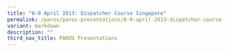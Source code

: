 ```yaml
---
title: "8–9 April 2013: Dispatcher Course Singapore"
permalink: /paros/paros-presentations/8-9-april-2013-dispatcher-course-singapore/
variant: markdown
description: ""
third_nav_title: PAROS Presentations
---
```

